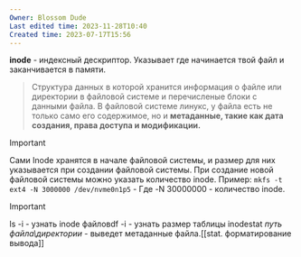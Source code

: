 ```yaml
---
Owner: Blossom Dude
Last edited time: 2023-11-28T10:40
Created time: 2023-07-17T15:56
---
```


**inode** - индексный дескриптор. Указывает где начинается твой файл и заканчивается в памяти. 

> Структура данных в которой хранится информация о файле или директории в файловой системе и перечисленые блоки с данными файла. В файловой системе линукс, у файла есть не только само его содержимое, но и **метаданные, такие как дата создания, права доступа и модификации.**

  

> [!important]  
> Сами Inode хранятся в начале файловой системы, и размер для них указывается при создании файловой системы.
> При создание новой файловой системы можно указать количество inode. Пример:
> `mkfs -t ext4 -N 3000000 /dev/nvme0n1p5` - Где -N 30000000 - количество inode.  


> [!important]  
> ls -i - узнать inode файловdf -i - узнать размер таблицы inodestat *путь файла\директории* - выведет метаданные файла.[[stat. форматирование вывода]]
